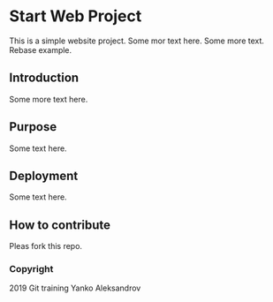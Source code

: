 # Start Web Project

This is a simple website project. Some mor text here. Some more text. Rebase example.

## Introduction

Some more text here.

## Purpose

Some text here.

## Deployment

Some text here.

## How to contribute

Pleas fork this repo. 

### Copyright

2019 Git training Yanko Aleksandrov